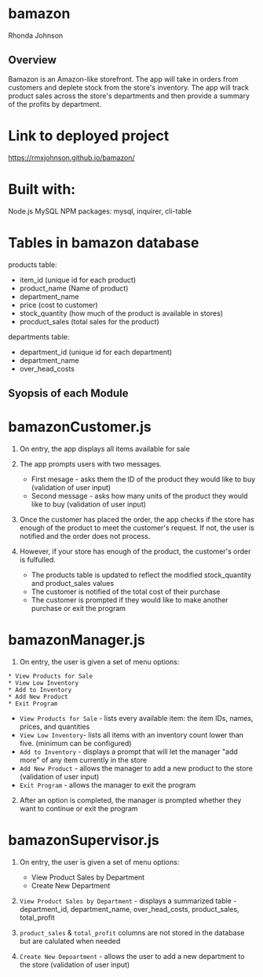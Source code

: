 # bamazon
Rhonda Johnson

## Overview

Bamazon is an Amazon-like storefront.  The app will take in orders from customers and deplete stock from the store's inventory. The app will track product sales across the store's departments and then provide a summary of the profits by department.

# Link to deployed project
https://rmxjohnson.github.io/bamazon/

# Built with:
Node.js
MySQL 
NPM packages:  mysql, inquirer, cli-table

# Tables in bamazon database

products table:

   * item_id (unique id for each product)
   * product_name (Name of product)
   * department_name
   * price (cost to customer)
   * stock_quantity (how much of the product is available in stores)
   * procduct_sales (total sales for the product)

departments table:

   * department_id (unique id for each department)
   * department_name
   * over_head_costs 


## Syopsis of each Module

# bamazonCustomer.js

1. On entry, the app displays all items available for sale

2. The app prompts users with two messages. 
   * First mesage - asks them the ID of the product they would like to buy (validation of user input)
   * Second message - asks how many units of the product they would like to buy (validation of user input)

3. Once the customer has placed the order, the app checks if the store has enough of the product to meet the customer's request. If not, the user is notified and the order does not process.

4. However, if your store has enough of the product, the customer's order is fulfulled.
   * The products table is updated to reflect the modified stock_quantity and product_sales values
   * The customer is notified of the total cost of their purchase
   * The customer is prompted if they would like to make another purchase or exit the program


# bamazonManager.js

  1. On entry, the user is given a set of menu options:

    * View Products for Sale    
    * View Low Inventory    
    * Add to Inventory    
    * Add New Product
    * Exit Program

  * `View Products for Sale` - lists every available item: the item IDs, names, prices, and quantities
  * `View Low Inventory`-  lists all items with an inventory count lower than five. (minimum can be configured)
  * `Add to Inventory` - displays a prompt that will let the manager "add more" of any item currently in the store
  * `Add New Product` - allows the manager to add a new product to the store (validation of user input)
  * `Exit Program` - allows the manager to exit the program 

2. After an option is completed, the manager is prompted whether they want to continue or exit the program

# bamazonSupervisor.js

1. On entry, the user is given a set of menu options:

   * View Product Sales by Department   
   * Create New Department

2. `View Product Sales by Department` - displays a summarized table - department_id, department_name, over_head_costs, product_sales, total_profit

3. `product_sales` & `total_profit` columns are not stored in the database but are calulated when needed

4. `Create New Depoartment` - allows the user to add a new department to the store (validation of user input)
